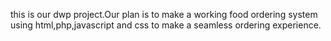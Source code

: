 this is our dwp project.Our plan is to make a working food ordering system using html,php,javascript and css to make a seamless ordering experience.